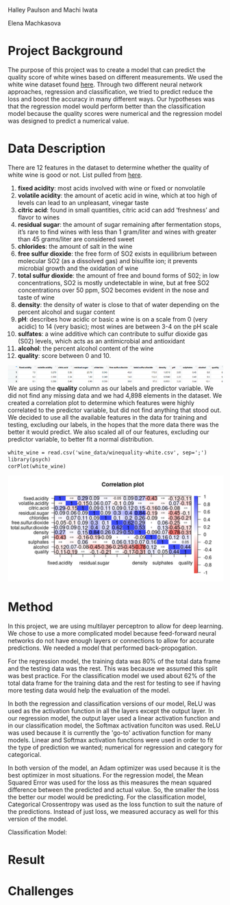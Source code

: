 Halley Paulson and Machi Iwata

Elena Machkasova


# Project Background
The purpose of this project was to create a model that can predict the quality score of white wines based on different measurements. We used the white wine dataset found [here](https://archive.ics.uci.edu/ml/datasets/wine+quality). Through two different neural network approaches, regression and classification, we tried to predict reduce the loss and boost the accuracy in many different ways. Our hypotheses was that the regression model would perform better than the classification model because the quality scores were numerical and the regression model was designed to predict a numerical value.


# Data Description

There are 12 features in the dataset to determine whether the quality of white wine is good or not. List pulled from [here](https://archive.ics.uci.edu/ml/machine-learning-databases/wine-quality/).

1. **fixed acidity**: most acids involved with wine or fixed or nonvolatile
2. **volatile acidity**: the amount of acetic acid in wine, which at too high of levels can lead to an unpleasant, vinegar taste
3. **citric acid**: found in small quantities, citric acid can add ‘freshness’ and flavor to wines
4. **residual sugar**: the amount of sugar remaining after fermentation stops, it’s rare to find wines with less than 1 gram/liter and wines with greater than 45 grams/liter are considered sweet
5. **chlorides**: the amount of salt in the wine
6. **free sulfur dioxide**: the free form of SO2 exists in equilibrium between molecular SO2 (as a dissolved gas) and bisulfite ion; it prevents microbial growth and the oxidation of wine
7. **total sulfur dioxide**: the amount of free and bound forms of S02; in low concentrations, SO2 is mostly undetectable in wine, but at free SO2 concentrations over 50 ppm, SO2 becomes evident in the nose and taste of wine
8. **density**: the density of water is close to that of water depending on the percent alcohol and sugar content
9. **pH**: describes how acidic or basic a wine is on a scale from 0 (very acidic) to 14 (very basic); most wines are between 3-4 on the pH scale
10. **sulfates**: a wine additive which can contribute to sulfur dioxide gas (S02) levels, which acts as an antimicrobial and antioxidant
11. **alcohol**: the percent alcohol content of the wine
12. **quality**: score between 0 and 10.

![image2](https://github.com/halleypaulson/CSCI-4555-Final-Project/blob/main/design_matrix_sample.png)
We are using the **quality** column as our labels and predictor variable. We did not find any missing data and we had 4,898 elements in the dataset. We created a correlation plot to determine which features were highly correlated to the predictor variable, but did not find anything that stood out. We decided to use all the available features in the data for training and testing, excluding our labels, in the hopes that the more data there was the better it would predict. We also scaled all of our features, excluding our predictor variable, to better fit a normal distribution.

```{r}
white_wine = read.csv('wine_data/winequality-white.csv', sep=';')
library(psych)
corPlot(white_wine)
```
![image1](https://github.com/halleypaulson/CSCI-4555-Final-Project/blob/main/correlation.png)

# Method
In this project, we are using multilayer perceptron to allow for deep learning. We chose to use a more complicated model because feed-forward neural networks do not have enough layers or connections to allow for accurate predictions. We needed a model that performed back-propogation. 

For the regression model, the training data was 80% of the total data frame and the testing data was the rest. This was because we assumed this split was best practice. For the classification model we used about 62% of the total data frame for the training data and the rest for testing to see if having more testing data would help the evaluation of the model.

In both the regression and classification versions of our model, ReLU was used as the activation function in all the layers except the output layer. In our regression model, the output layer used a linear activation function and in our classification model, the Softmax activation funciton was used. ReLU was used because it is currently the 'go-to' activation function for many models. Linear and Softmax activation functions were used in order to fit the type of prediction we wanted; numerical for regression and category for categorical.

In both version of the model, an Adam optimizer was used because it is the best optimizer in most situations. For the regression model, the Mean Squared Error was used for the loss as this measures the mean squared difference between the predicted and actual value. So, the smaller the loss the better our model would be predicting. For the classification model, Categorical Crossentropy was used as the loss function to suit the nature of the predictions. Instead of just loss, we measured accuracy as well for this version of the model.  

Classification Model:

# Result

# Challenges


